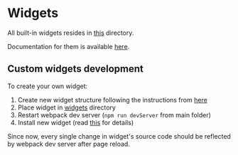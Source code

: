 # Widgets 

All built-in widgets resides in [this](.) directory.

Documentation for them is available [here](https://docs.cloudify.co/latest/working_with/console/widgets/).

## Custom widgets development

To create your own widget:
1. Create new widget structure following the instructions from [here](https://docs.cloudify.co/latest/developer/writing_widgets/) 
1. Place widget in [widgets](./widgets) directory
1. Restart webpack dev server (`npm run devServer` from main folder)
1. Install new widget (read [this](https://docs.cloudify.co/latest/working_with/console/configure-display/) for details)

Since now, every single change in widget's source code should be reflected by webpack dev server after page reload.
